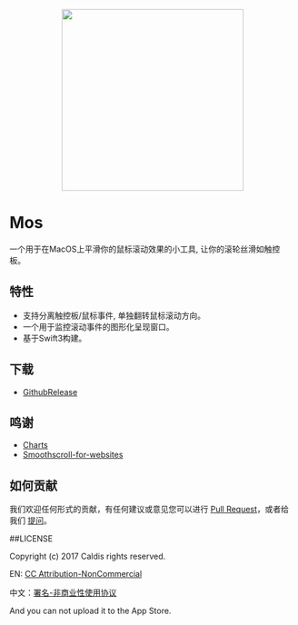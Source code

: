 <p align="center">
  <a href="https://github.com/Caldis/Mos">
    <img width="320" src="https://github.com/Caldis/Mos/blob/master/Doc/Intro.png?raw=true">
  </a>
</p>


# Mos

一个用于在MacOS上平滑你的鼠标滚动效果的小工具, 让你的滚轮丝滑如触控板。


## 特性

- 支持分离触控板/鼠标事件, 单独翻转鼠标滚动方向。
- 一个用于监控滚动事件的图形化呈现窗口。
- 基于Swift3构建。


## 下载

- [GithubRelease](https://github.com/Caldis/Mos/releases/)


## 鸣谢
- [Charts](https://github.com/danielgindi/Charts)
- [Smoothscroll-for-websites](https://github.com/galambalazs/smoothscroll-for-websites)


## 如何贡献

我们欢迎任何形式的贡献，有任何建议或意见您可以进行 [Pull Request](https://github.com/Caldis/Mos/pulls)，或者给我们 [提问](https://github.com/Caldis/Mos/issues)。


##LICENSE

Copyright (c) 2017 Caldis rights reserved.

EN: [CC Attribution-NonCommercial](http://creativecommons.org/licenses/by-nc/4.0/) 

中文：[署名-非商业性使用协议](http://creativecommons.org/licenses/by-nc/3.0/cn/)

And you can not upload it to the App Store.
